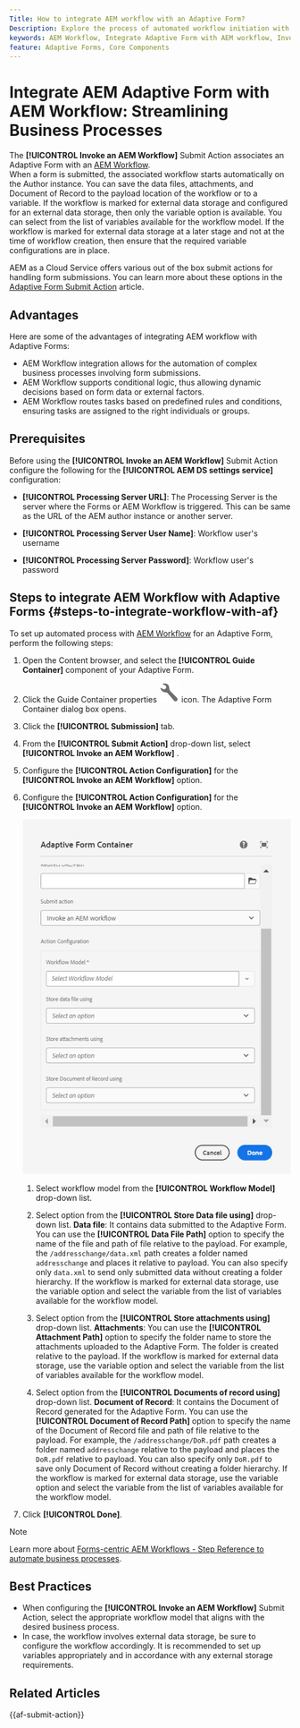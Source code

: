 ```yaml
---
Title: How to integrate AEM workflow with an Adaptive Form?
Description: Explore the process of automated workflow initiation with AEM Forms Submit Action. 
keywords: AEM Workflow, Integrate Adaptive Form with AEM workflow, Invoke AEM workflow Submit Action
feature: Adaptive Forms, Core Components
---
```


# Integrate AEM Adaptive Form with AEM Workflow: Streamlining Business Processes

The **[!UICONTROL Invoke an AEM Workflow]** Submit Action associates an Adaptive Form with an [AEM Workflow](https://experienceleague.adobe.com/docs/experience-manager-65/developing/extending-aem/extending-workflows/workflows-models.html?lang=en#extending-aem).  
When a form is submitted, the associated workflow starts automatically on the Author instance. You can save the data files, attachments, and Document of Record to the payload location of the workflow or to a variable. If the workflow is marked for external data storage and configured for an external data storage, then only the variable option is available. You can select from the list of variables available for the workflow model. If the workflow is marked for external data storage at a later stage and not at the time of workflow creation, then ensure that the required variable configurations are in place.

AEM as a Cloud Service offers various out of the box submit actions for handling form submissions. You can learn more about these options in the [Adaptive Form Submit Action](/help/forms/configure-submit-actions-core-components.md)  article.

## Advantages

Here are some of the advantages of integrating AEM workflow with Adaptive Forms:

* AEM Workflow integration allows for the automation of complex business processes involving form submissions.
*  AEM Workflow supports conditional logic, thus allowing dynamic decisions based on form data or external factors.
* AEM Workflow routes tasks based on predefined rules and conditions, ensuring tasks are assigned to the right individuals or groups.

## Prerequisites

Before using the **[!UICONTROL Invoke an AEM Workflow]** Submit Action configure the following for the **[!UICONTROL AEM DS settings service]** configuration: 

* **[!UICONTROL Processing Server URL]**: The Processing Server is the server where the Forms or AEM Workflow is triggered. This can be same as the URL of the AEM author instance or another server.

* **[!UICONTROL Processing Server User Name]**: Workflow user's username

* **[!UICONTROL Processing Server Password]**: Workflow user's password

## Steps to integrate AEM Workflow with Adaptive Forms {#steps-to-integrate-workflow-with-af}

To set up automated process with [AEM Workflow](https://experienceleague.adobe.com/docs/experience-manager-65/developing/extending-aem/extending-workflows/workflows-models.html?lang=en#extending-aem) for an Adaptive Form, perform the following steps:

1. Open the Content browser, and select the **[!UICONTROL Guide Container]** component of your Adaptive Form. 
1. Click the Guide Container properties ![Guide properties](/help/forms/assets/configure-icon.svg) icon. The Adaptive Form Container dialog box opens. 
1. Click the  **[!UICONTROL Submission]** tab. 
1. From the **[!UICONTROL Submit Action]** drop-down list, select **[!UICONTROL Invoke an AEM Workflow]** .
1. Configure the **[!UICONTROL Action Configuration]** for the **[!UICONTROL Invoke an AEM Workflow]** option.

1. Configure the **[!UICONTROL Action Configuration]** for the **[!UICONTROL Invoke an AEM Workflow]** option.

    ![Action configuration of Send Email](/help/forms/assets/configure-invoke-aem-workflow.png)

    1. Select workflow model from the **[!UICONTROL Workflow Model]** drop-down list.
    1. Select option from the **[!UICONTROL Store Data file using]** drop-down list. 
    **Data file**: It contains data submitted to the Adaptive Form. You can use the **[!UICONTROL Data File Path]** option to specify the name of the file and path of file relative to the payload. For example, the `/addresschange/data.xml` path creates a folder named `addresschange` and places it relative to payload. You can also specify only `data.xml` to send only submitted data without creating a folder hierarchy. If the workflow is marked for external data storage, use the variable option and select the variable from the list of variables available for the workflow model. 
    
    1. Select option from the **[!UICONTROL Store attachments using]** drop-down list. 
    **Attachments**: You can use the **[!UICONTROL Attachment Path]** option to specify the folder name to store the attachments uploaded to the Adaptive Form. The folder is created relative to the payload. If the workflow is marked for external data storage, use the variable option and select the variable from the list of variables available for the workflow model.

    1. Select option from the **[!UICONTROL Documents of record using]** drop-down list. 
    **Document of Record**: It contains the Document of Record generated for the Adaptive Form. You can use the **[!UICONTROL Document of Record Path]** option to specify the name of the Document of Record file and path of file relative to the payload. For example, the `/addresschange/DoR.pdf` path creates a folder named `addresschange` relative to the payload and places the `DoR.pdf` relative to payload. You can also specify only `DoR.pdf` to save only Document of Record without creating a folder hierarchy. If the workflow is marked for external data storage, use the variable option and select the variable from the list of variables available for the workflow model.
1. Click **[!UICONTROL Done]**.

>[!NOTE]
>
> Learn more about [Forms-centric AEM Workflows - Step Reference to automate business processes](/help/forms/aem-forms-workflow-step-reference.md).  

## Best Practices

* When configuring the **[!UICONTROL Invoke an AEM Workflow]** Submit Action, select the appropriate workflow model that aligns with the desired business process.
* In case, the workflow involves external data storage, be sure to configure the workflow accordingly. It is recommended to set up variables appropriately and in accordance with any external storage requirements.

## Related Articles

{{af-submit-action}}